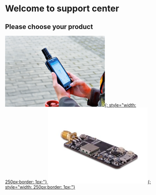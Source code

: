 # Welcome to support center

## Please choose your product

 [![](images/d303.png){: style="width: 250px;border: 1px;"} ](/d303-docs)
 [![](images/rtk-board.png){: style="width: 250px;border: 1px;"} ](/rtk-board)
